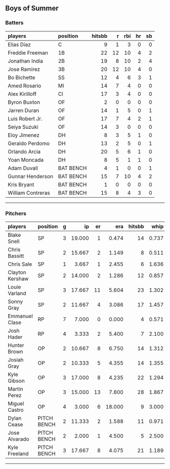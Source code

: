 ## Boys of Summer

### Batters

 
|players           |position  | hitsbb|  r| rbi| hr| sb| 
|:-----------------|:---------|------:|--:|---:|--:|--:| 
|Elias Diaz        |C         |      9|  1|   3|  0|  0| 
|Freddie Freeman   |1B        |     22| 12|  10|  4|  2| 
|Jonathan India    |2B        |     19|  8|  10|  2|  4| 
|Jose Ramirez      |3B        |     20| 12|  10|  4|  0| 
|Bo Bichette       |SS        |     12|  4|   6|  3|  1| 
|Amed Rosario      |MI        |     14|  7|   4|  0|  0| 
|Alex Kirilloff    |CI        |     17|  3|   4|  0|  0| 
|Byron Buxton      |OF        |      2|  0|   0|  0|  0| 
|Jarren Duran      |OF        |     14|  1|   5|  0|  1| 
|Luis Robert Jr.   |OF        |     17|  7|   4|  2|  1| 
|Seiya Suzuki      |OF        |     14|  3|   0|  0|  0| 
|Eloy Jimenez      |DH        |      8|  3|   5|  1|  0| 
|Geraldo Perdomo   |DH        |     13|  2|   5|  0|  1| 
|Orlando Arcia     |DH        |     20|  5|   6|  1|  0| 
|Yoan Moncada      |DH        |      8|  5|   1|  1|  0| 
|Adam Duvall       |BAT BENCH |      4|  1|   0|  0|  1| 
|Gunnar Henderson  |BAT BENCH |     15|  7|  10|  4|  2| 
|Kris Bryant       |BAT BENCH |      1|  0|   0|  0|  0| 
|William Contreras |BAT BENCH |     15|  8|   4|  3|  0| 


* * *

### Pitchers

 
|players         |position    |  g|     ip| er|    era| hitsbb|  whip| so|  w| sv| 
|:---------------|:-----------|--:|------:|--:|------:|------:|-----:|--:|--:|--:| 
|Blake Snell     |SP          |  3| 19.000|  1|  0.474|     14| 0.737| 27|  1|  0| 
|Chris Bassitt   |SP          |  2| 15.667|  2|  1.149|      8| 0.511| 13|  2|  0| 
|Chris Sale      |SP          |  1|  3.667|  1|  2.455|      6| 1.636|  6|  0|  0| 
|Clayton Kershaw |SP          |  2| 14.000|  2|  1.286|     12| 0.857| 18|  2|  0| 
|Louie Varland   |SP          |  3| 17.667| 11|  5.604|     23| 1.302| 16|  1|  0| 
|Sonny Gray      |SP          |  2| 11.667|  4|  3.086|     17| 1.457|  7|  0|  0| 
|Emmanuel Clase  |RP          |  7|  7.000|  0|  0.000|      4| 0.571| 11|  0|  3| 
|Josh Hader      |RP          |  4|  3.333|  2|  5.400|      7| 2.100|  2|  0|  2| 
|Hunter Brown    |OP          |  2| 10.667|  8|  6.750|     14| 1.312| 13|  0|  0| 
|Josiah Gray     |OP          |  2| 10.333|  5|  4.355|     14| 1.355| 10|  0|  0| 
|Kyle Gibson     |OP          |  3| 17.000|  8|  4.235|     22| 1.294| 14|  2|  0| 
|Martin Perez    |OP          |  3| 15.000| 13|  7.800|     28| 1.867| 10|  0|  0| 
|Miguel Castro   |OP          |  4|  3.000|  6| 18.000|      9| 3.000|  2|  0|  2| 
|Dylan Cease     |PITCH BENCH |  2| 11.333|  2|  1.588|     11| 0.971| 13|  0|  0| 
|Jose Alvarado   |PITCH BENCH |  2|  2.000|  1|  4.500|      5| 2.500|  4|  0|  0| 
|Kyle Freeland   |PITCH BENCH |  3| 17.667|  8|  4.075|     21| 1.189|  7|  0|  0| 


* * *


